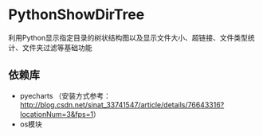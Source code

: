 # PythonShowDirTree
利用Python显示指定目录的树状结构图以及显示文件大小、超链接、文件类型统计、文件夹过滤等基础功能
## 依赖库
- pyecharts 
（安装方式参考：<http://blog.csdn.net/sinat_33741547/article/details/76643316?locationNum=3&fps=1>）
- os模块
